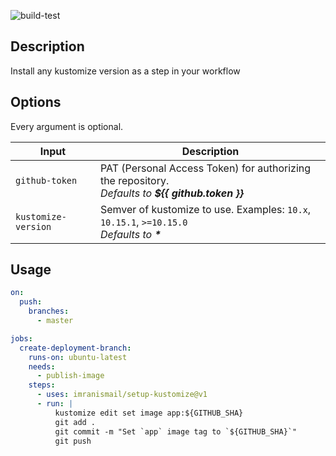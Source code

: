 ![build-test](https://github.com/imranismail/setup-kustomize/workflows/build-test/badge.svg)

## Description

Install any kustomize version as a step in your workflow

## Options

Every argument is optional.

| Input               | Description                                                                                            |
| ------------------- | ------------------------------------------------------------------------------------------------------ |
| `github-token`      | PAT (Personal Access Token) for authorizing the repository.<br>_Defaults to **\${{ github.token }}**_ |
| `kustomize-version` | Semver of kustomize to use. Examples: `10.x`, `10.15.1`, `>=10.15.0`<br>_Defaults to **\***_       |

## Usage

```yaml
on:
  push:
    branches:
      - master

jobs:
  create-deployment-branch:
    runs-on: ubuntu-latest
    needs:
      - publish-image
    steps:
      - uses: imranismail/setup-kustomize@v1
      - run: |
          kustomize edit set image app:${GITHUB_SHA}
          git add .
          git commit -m "Set `app` image tag to `${GITHUB_SHA}`"
          git push
```
